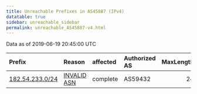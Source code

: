 ```yaml
---
title: Unreachable Prefixes in AS45887 (IPv4)
datatable: true
sidebar: unreachable_sidebar
permalink: unreachable_AS45887-v4.html
---
```


Data as of 2019-06-19 20:45:00 UTC


<div class="datatable-begin"></div>

| Prefix                                                   | Reason                                                                                                 | affected   | Authorized AS   |   MaxLength | Anchor                                       |   unreachable /24s |
|:---------------------------------------------------------|:-------------------------------------------------------------------------------------------------------|:-----------|:----------------|------------:|:---------------------------------------------|-------------------:|
| [182.54.233.0/24](https://stat.ripe.net/182.54.233.0/24) | [INVALID ASN](https://rpki-validator.ripe.net/announcement-preview?asn=AS45887&prefix=182.54.233.0/24) | complete   | AS59432         |          24 | [APNIC](unreachable_APNIC_RPKI_Root-v4.html) |                  1 |

<div class="datatable-end"></div>